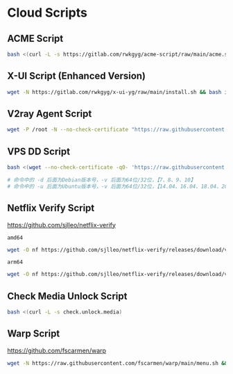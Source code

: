 # Cloud Scripts

## ACME Script

```bash
bash <(curl -L -s https://gitlab.com/rwkgyg/acme-script/raw/main/acme.sh)
```

## X-UI Script (Enhanced Version)

```bash
wget -N https://gitlab.com/rwkgyg/x-ui-yg/raw/main/install.sh && bash install.sh
```

## V2ray Agent Script

```bash
wget -P /root -N --no-check-certificate "https://raw.githubusercontent.com/mack-a/v2ray-agent/master/install.sh" && chmod 700 /root/install.sh && /root/install.sh
```

## VPS DD Script

```bash
bash <(wget --no-check-certificate -qO- 'https://raw.githubusercontent.com/MoeClub/Note/master/InstallNET.sh') -d 9 -v 64 -p Xy12345678

# 命令中的 -d 后面为Debian版本号，-v 后面为64位/32位，【7、8、9、10】
# 命令中的 -u 后面为Ubuntu版本号，-v 后面为64位/32位，【14.04、16.04、18.04、20.04】
```

## Netflix Verify Script

https://github.com/sjlleo/netflix-verify

`amd64`

```bash
wget -O nf https://github.com/sjlleo/netflix-verify/releases/download/v3.1.0/nf_linux_amd64 && chmod +x nf && ./nf
```

`arm64`

```bash
wget -O nf https://github.com/sjlleo/netflix-verify/releases/download/v3.1.0/nf_linux_arm64 && chmod +x nf && ./nf
```

## Check Media Unlock Script

```bash
bash <(curl -L -s check.unlock.media)
```

## Warp Script

https://github.com/fscarmen/warp

```bash
wget -N https://raw.githubusercontent.com/fscarmen/warp/main/menu.sh && bash menu.sh
```
